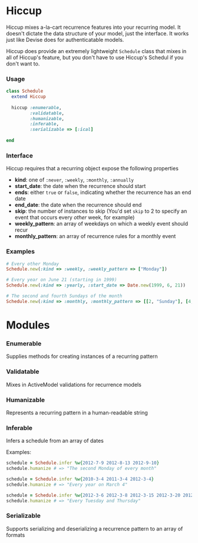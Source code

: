# Hiccup

Hiccup mixes a-la-cart recurrence features into your recurring model. It doesn't dictate the data structure of your model, just the interface. It works just like Devise does for authenticatable models.

Hiccup does provide an extremely lightweight `Schedule` class that mixes in all of Hiccup's feature, but you don't have to use Hiccup's Schedul if you don't want to.

### Usage

```ruby
class Schedule
  extend Hiccup
  
  hiccup :enumerable,
         :validatable,
         :humanizable,
         :inferable,
         :serializable => [:ical]
  
end
```

### Interface

Hiccup requires that a recurring object expose the following properties

  - **kind**: one of `:never`, `:weekly`, `:monthly`, `:annually`
  - **start_date**: the date when the recurrence should start
  - **ends**: either `true` or `false`, indicating whether the recurrence has an end date
  - **end_date**: the date when the recurrence should end
  - **skip**: the number of instances to skip (You'd set `skip` to 2 to specify an event that occurs every _other_ week, for example)
  - **weekly_pattern**: an array of weekdays on which a weekly event should recur
  - **monthly_pattern**: an array of recurrence rules for a monthly event

### Examples


```ruby
# Every other Monday
Schedule.new(:kind => :weekly, :weekly_pattern => ["Monday"])

# Every year on June 21 (starting in 1999)
Schedule.new(:kind => :yearly, :start_date => Date.new(1999, 6, 21))

# The second and fourth Sundays of the month
Schedule.new(:kind => :monthly, :monthly_pattern => [[2, "Sunday"], [4, "Sunday"]])
```


# Modules

### Enumerable

Supplies methods for creating instances of a recurring pattern

### Validatable

Mixes in ActiveModel validations for recurrence models

### Humanizable

Represents a recurring pattern in a human-readable string

### Inferable

Infers a schedule from an array of dates

Examples:

```ruby
schedule = Schedule.infer %w{2012-7-9 2012-8-13 2012-9-10}
schedule.humanize # => "The second Monday of every month"

schedule = Schedule.infer %w{2010-3-4 2011-3-4 2012-3-4}
schedule.humanize # => "Every year on March 4"

schedule = Schedule.infer %w{2012-3-6 2012-3-8 2012-3-15 2012-3-20 2012-3-27 2012-3-29}
schedule.humanize # => "Every Tuesday and Thursday"
```

### Serializable

Supports serializing and deserializing a recurrence pattern to an array of formats
